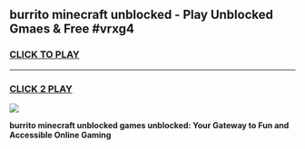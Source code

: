 
## burrito minecraft unblocked - Play Unblocked Gmaes & Free #vrxg4
<h3>
<a href="https://news.freeplayer.one?title=burrito_minecraft_unblocked&ref=24F">CLICK TO PLAY</a></h3>
<hr>

<h3>
<a href="https://news.freeplayer.one?title=burrito_minecraft_unblocked&ref=24F">CLICK 2 PLAY</a>
  
</h3>

<a href="https://news.freeplayer.one?title=burrito_minecraft_unblocked&ref=24F/"><img src="https://clearcache.store/games.png"></a>


**burrito minecraft unblocked games unblocked: Your Gateway to Fun and Accessible Online Gaming**
